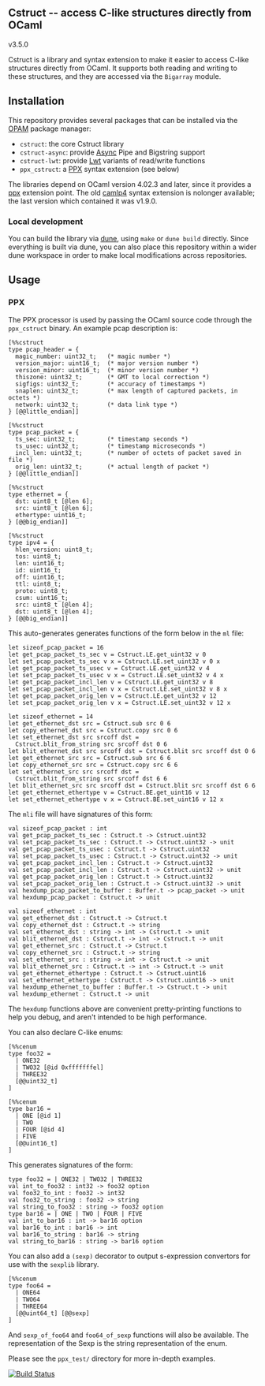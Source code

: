 Cstruct -- access C-like structures directly from OCaml
-------------------------------------------------------
v3.5.0

Cstruct is a library and syntax extension to make it easier to access C-like
structures directly from OCaml.  It supports both reading and writing to these
structures, and they are accessed via the `Bigarray` module.

## Installation

This repository provides several packages that can be installed via the
[OPAM](https://opam.ocaml.org) package manager:

- `cstruct`: the core Cstruct library
- `cstruct-async`: provide [Async](https://github.com/janestreet/async) Pipe and Bigstring support
- `cstruct-lwt`: provide [Lwt](https://ocsigen.org/lwt) variants of read/write functions
- `ppx_cstruct`: a [PPX](https://caml.inria.fr/pub/docs/manual-ocaml/extn.html#sec248) syntax extension (see below)

The libraries depend on OCaml version 4.02.3 and later, since it provides a
[ppx](http://whitequark.org/blog/2014/04/16/a-guide-to-extension-points-in-ocaml/)
extension point. The old
[camlp4](http://caml.inria.fr/pub/docs/manual-camlp4/manual002.html)
syntax extension is nolonger available; the last version which contained it
was v1.9.0.

### Local development

You can build the library via [dune](https://github.com/ocaml/dune),
using `make` or `dune build` directly.  Since everything is built via dune,
you can also place this repository within a wider dune workspace in order to
make local modifications across repositories. 

## Usage

### PPX

The PPX processor is used by passing the OCaml source code through the
`ppx_cstruct` binary. An example pcap description is:

```
[%%cstruct
type pcap_header = {
  magic_number: uint32_t;   (* magic number *)
  version_major: uint16_t;  (* major version number *)
  version_minor: uint16_t;  (* minor version number *)
  thiszone: uint32_t;       (* GMT to local correction *)
  sigfigs: uint32_t;        (* accuracy of timestamps *)
  snaplen: uint32_t;        (* max length of captured packets, in octets *)
  network: uint32_t;        (* data link type *)
} [@@little_endian]]

[%%cstruct
type pcap_packet = {
  ts_sec: uint32_t;         (* timestamp seconds *)
  ts_usec: uint32_t;        (* timestamp microseconds *)
  incl_len: uint32_t;       (* number of octets of packet saved in file *)
  orig_len: uint32_t;       (* actual length of packet *)
} [@@little_endian]]

[%%cstruct
type ethernet = {
  dst: uint8_t [@len 6];
  src: uint8_t [@len 6];
  ethertype: uint16_t;
} [@@big_endian]]

[%%cstruct
type ipv4 = {
  hlen_version: uint8_t;
  tos: uint8_t;
  len: uint16_t;
  id: uint16_t;
  off: uint16_t;
  ttl: uint8_t;
  proto: uint8_t;
  csum: uint16_t;
  src: uint8_t [@len 4];
  dst: uint8_t [@len 4];
} [@@big_endian]]
```

This auto-generates generates functions of the form below in the `ml` file:

```
let sizeof_pcap_packet = 16
let get_pcap_packet_ts_sec v = Cstruct.LE.get_uint32 v 0
let set_pcap_packet_ts_sec v x = Cstruct.LE.set_uint32 v 0 x
let get_pcap_packet_ts_usec v = Cstruct.LE.get_uint32 v 4
let set_pcap_packet_ts_usec v x = Cstruct.LE.set_uint32 v 4 x
let get_pcap_packet_incl_len v = Cstruct.LE.get_uint32 v 8
let set_pcap_packet_incl_len v x = Cstruct.LE.set_uint32 v 8 x
let get_pcap_packet_orig_len v = Cstruct.LE.get_uint32 v 12
let set_pcap_packet_orig_len v x = Cstruct.LE.set_uint32 v 12 x

let sizeof_ethernet = 14
let get_ethernet_dst src = Cstruct.sub src 0 6
let copy_ethernet_dst src = Cstruct.copy src 0 6
let set_ethernet_dst src srcoff dst =
  Cstruct.blit_from_string src srcoff dst 0 6
let blit_ethernet_dst src srcoff dst = Cstruct.blit src srcoff dst 0 6
let get_ethernet_src src = Cstruct.sub src 6 6
let copy_ethernet_src src = Cstruct.copy src 6 6
let set_ethernet_src src srcoff dst =
  Cstruct.blit_from_string src srcoff dst 6 6
let blit_ethernet_src src srcoff dst = Cstruct.blit src srcoff dst 6 6
let get_ethernet_ethertype v = Cstruct.BE.get_uint16 v 12
let set_ethernet_ethertype v x = Cstruct.BE.set_uint16 v 12 x
```

The `mli` file will have signatures of this form:

```
val sizeof_pcap_packet : int
val get_pcap_packet_ts_sec : Cstruct.t -> Cstruct.uint32
val set_pcap_packet_ts_sec : Cstruct.t -> Cstruct.uint32 -> unit
val get_pcap_packet_ts_usec : Cstruct.t -> Cstruct.uint32
val set_pcap_packet_ts_usec : Cstruct.t -> Cstruct.uint32 -> unit
val get_pcap_packet_incl_len : Cstruct.t -> Cstruct.uint32
val set_pcap_packet_incl_len : Cstruct.t -> Cstruct.uint32 -> unit
val get_pcap_packet_orig_len : Cstruct.t -> Cstruct.uint32
val set_pcap_packet_orig_len : Cstruct.t -> Cstruct.uint32 -> unit
val hexdump_pcap_packet_to_buffer : Buffer.t -> pcap_packet -> unit
val hexdump_pcap_packet : Cstruct.t -> unit

val sizeof_ethernet : int
val get_ethernet_dst : Cstruct.t -> Cstruct.t
val copy_ethernet_dst : Cstruct.t -> string
val set_ethernet_dst : string -> int -> Cstruct.t -> unit
val blit_ethernet_dst : Cstruct.t -> int -> Cstruct.t -> unit
val get_ethernet_src : Cstruct.t -> Cstruct.t
val copy_ethernet_src : Cstruct.t -> string
val set_ethernet_src : string -> int -> Cstruct.t -> unit
val blit_ethernet_src : Cstruct.t -> int -> Cstruct.t -> unit
val get_ethernet_ethertype : Cstruct.t -> Cstruct.uint16
val set_ethernet_ethertype : Cstruct.t -> Cstruct.uint16 -> unit
val hexdump_ethernet_to_buffer : Buffer.t -> Cstruct.t -> unit
val hexdump_ethernet : Cstruct.t -> unit
```

The `hexdump` functions above are convenient pretty-printing functions
to help you debug, and aren't intended to be high performance.

You can also declare C-like enums:

```
[%%cenum
type foo32 =
  | ONE32
  | TWO32 [@id 0xfffffffel]
  | THREE32
  [@@uint32_t]
]

[%%cenum
type bar16 =
  | ONE [@id 1]
  | TWO
  | FOUR [@id 4]
  | FIVE
  [@@uint16_t]
]
```

This generates signatures of the form:

```
type foo32 = | ONE32 | TWO32 | THREE32
val int_to_foo32 : int32 -> foo32 option
val foo32_to_int : foo32 -> int32
val foo32_to_string : foo32 -> string
val string_to_foo32 : string -> foo32 option
type bar16 = | ONE | TWO | FOUR | FIVE
val int_to_bar16 : int -> bar16 option
val bar16_to_int : bar16 -> int
val bar16_to_string : bar16 -> string
val string_to_bar16 : string -> bar16 option
```

You can also add a `(sexp)` decorator to output s-expression convertors
for use with the `sexplib` library.

```
[%%cenum
type foo64 =
  | ONE64
  | TWO64
  | THREE64
  [@@uint64_t] [@@sexp]
]
```

And `sexp_of_foo64` and `foo64_of_sexp` functions will also be available.
The representation of the Sexp is the string representation of the enum.

Please see the `ppx_test/` directory for more in-depth examples.

[![Build Status](https://travis-ci.org/mirage/ocaml-cstruct.svg)](https://travis-ci.org/mirage/ocaml-cstruct)
